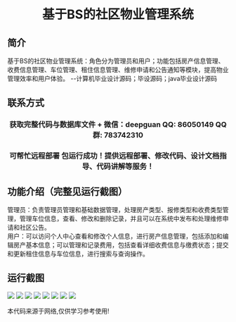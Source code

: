 <p><h1 align="center">基于BS的社区物业管理系统</h1></p>

## 简介
基于BS的社区物业管理系统：角色分为管理员和用户；功能包括房产信息管理、收费信息管理、车位管理、租住信息管理、维修申请和公告通知等模块，提高物业管理效率和用户体验。    --计算机毕业设计源码；毕设源码；java毕业设计源码


## 联系方式
<p><h3 align="center">获取完整代码与数据库文件 + 微信：deepguan QQ: 86050149 QQ群: 783742310</h3></p>
<p><h3 align="center">可帮忙远程部署 包运行成功！提供远程部署、修改代码、设计文档指导、代码讲解等服务！</h3></p>

## 功能介绍（完整见运行截图）
管理员：负责管理员管理和基础数据管理，处理房产类型、报修类型和收费类型管理，管理车位信息，查看、修改和删除记录，并且可以在系统中发布和处理维修申请和社区公告。  
用户：可以访问个人中心查看和修改个人信息，进行房产信息管理，包括添加和编辑房产基本信息；可以管理和记录费用，包括查看详细收费信息与缴费状态；提交和更新租住信息与车位信息，进行搜索与查询操作。


## 运行截图
![](https://bs-1329754181.cos.ap-shanghai.myqcloud.com/spring/CommunityPropertyManagementSystem3/img/001.jpg)
![](https://bs-1329754181.cos.ap-shanghai.myqcloud.com/spring/CommunityPropertyManagementSystem3/img/002.jpg)
![](https://bs-1329754181.cos.ap-shanghai.myqcloud.com/spring/CommunityPropertyManagementSystem3/img/003.jpg)
![](https://bs-1329754181.cos.ap-shanghai.myqcloud.com/spring/CommunityPropertyManagementSystem3/img/004.jpg)
![](https://bs-1329754181.cos.ap-shanghai.myqcloud.com/spring/CommunityPropertyManagementSystem3/img/005.jpg)
![](https://bs-1329754181.cos.ap-shanghai.myqcloud.com/spring/CommunityPropertyManagementSystem3/img/006.jpg)
![](https://bs-1329754181.cos.ap-shanghai.myqcloud.com/spring/CommunityPropertyManagementSystem3/img/007.jpg)
![](https://bs-1329754181.cos.ap-shanghai.myqcloud.com/spring/CommunityPropertyManagementSystem3/img/008.jpg)

<p>本代码来源于网络,仅供学习参考使用!</p>
